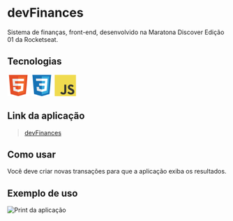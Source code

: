 # devFinances

Sistema de finanças, front-end, desenvolvido na Maratona Discover Edição 01 da Rocketseat.

## Tecnologias

[<img src="https://raw.githubusercontent.com/devicons/devicon/master/icons/html5/html5-original.svg" width="50">](https://www.w3schools.com/html/)
[<img src="https://raw.githubusercontent.com/devicons/devicon/master/icons/css3/css3-original.svg" width="50">](https://www.w3schools.com/css/)
[<img src="https://raw.githubusercontent.com/devicons/devicon/master/icons/javascript/javascript-original.svg" width="50">](https://www.javascript.com/)

## Link da aplicação
> <a href="https://crisnzx.github.io/dev-finances/" target="_blank" >devFinances</a>

## Como usar

Você deve criar novas transações para que a aplicação exiba os resultados.

## Exemplo de uso

<img src="https://i.imgur.com/s3ZSgko.png" alt="Print da aplicação" >
